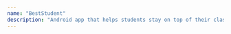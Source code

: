 ```yaml
---
name: "BestStudent"
description: "Android app that helps students stay on top of their classes by planning their class schedule, creating to-do lists, and using Pomodoro timers."
---
```

